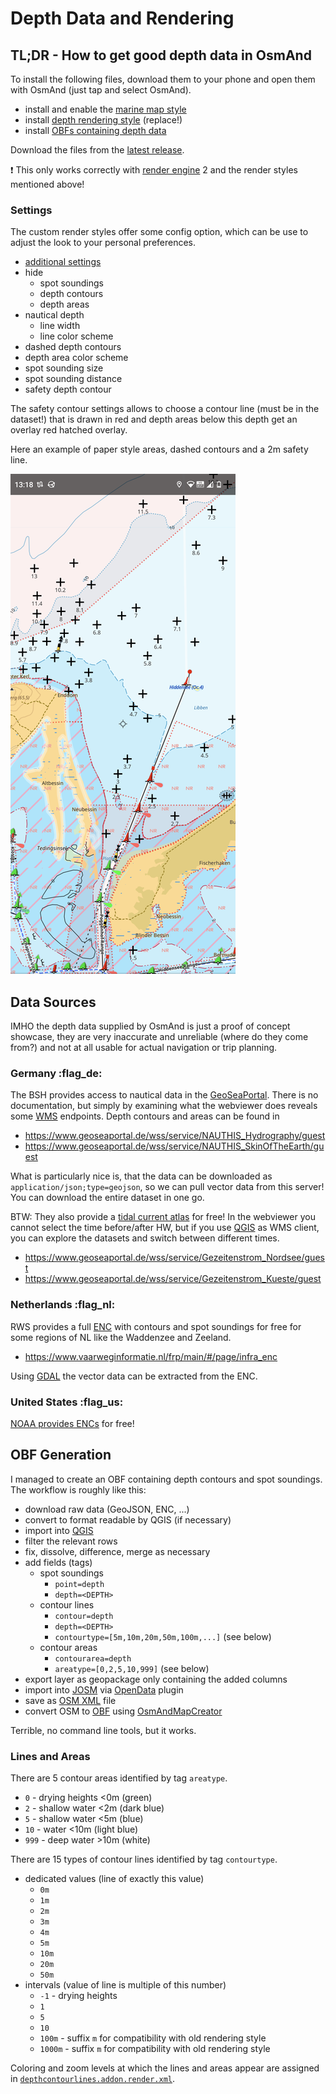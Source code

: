 # Depth Data and Rendering

## TL;DR - How to get good depth data in OsmAnd

To install the following files, download them to your phone and open them with OsmAnd (just tap and select OsmAnd).

- install and enable the [marine map style](marine.render.xml)
- install [depth rendering style](depthcontourlines.addon.render.xml) (replace!)
- install [OBFs containing depth data](https://github.com/quantenschaum/mapping/releases)

Download the files from the [latest release](https://github.com/quantenschaum/mapping/releases).

:exclamation: This only works correctly with [render engine](https://osmand.net/docs/user/personal/global-settings/#map-rendering-engine) 2 and the render styles mentioned above!

### Settings

The custom render styles offer some config option, which can be use to adjust the look to your personal preferences.

- [additional settings](USAGE.md#additional-settings)
- hide
  - spot soundings
  - depth contours
  - depth areas
- nautical depth
  - line width
  - line color scheme
- dashed depth contours
- depth area color scheme
- spot sounding size
- spot sounding distance
- safety depth contour

The safety contour settings allows to choose a contour line (must be in the dataset!) that is drawn in red and depth areas below this depth get an overlay red hatched overlay.

Here an example of paper style areas, dashed contours and a 2m safety line.

![depth rendering](img/depth.png)

## Data Sources

IMHO the depth data supplied by OsmAnd is just a proof of concept showcase, they are very inaccurate and unreliable (where do they come from?) and not at all usable for actual navigation or trip planning.

### Germany :flag_de:

The BSH provides access to nautical data in the [GeoSeaPortal](https://www.bsh.de/EN/DATA/GeoSeaPortal/geoseaportal_node.html). There is no documentation, but simply by examining what the webviewer does reveals some [WMS](https://en.wikipedia.org/wiki/Web_Map_Service) endpoints. Depth contours and areas can be found in

- https://www.geoseaportal.de/wss/service/NAUTHIS_Hydrography/guest
- https://www.geoseaportal.de/wss/service/NAUTHIS_SkinOfTheEarth/guest

 What is particularly nice is, that the data can be downloaded as `application/json;type=geojson`, so we can pull vector data from this server! You can download the entire dataset in one go.

BTW: They also provide a [tidal current atlas](https://www.geoseaportal.de/mapapps/resources/apps/gezeitenstromatlas) for free! In the webviewer you cannot select the time before/after HW, but if you use [QGIS](https://www.qgis.org/) as WMS client, you can explore the datasets and switch between different times.

- https://www.geoseaportal.de/wss/service/Gezeitenstrom_Nordsee/guest
- https://www.geoseaportal.de/wss/service/Gezeitenstrom_Kueste/guest

### Netherlands :flag_nl:

RWS provides a full [ENC](https://en.wikipedia.org/wiki/Electronic_navigational_chart) with contours and spot soundings for free for some regions of NL like the Waddenzee and Zeeland.

- https://www.vaarweginformatie.nl/frp/main/#/page/infra_enc

Using [GDAL](https://gdal.org/programs/ogr2ogr.html) the vector data can be extracted from the ENC.

### United States :flag_us: 

[NOAA provides ENCs](https://charts.noaa.gov/ENCs/ENCs.shtml) for free!

## OBF Generation

I managed to create an OBF containing depth contours and spot soundings. The workflow is roughly like this:

- download raw data (GeoJSON, ENC, ...)
- convert to format readable by QGIS (if necessary)
- import into [QGIS](https://www.qgis.org/)
- filter the relevant rows
- fix, dissolve, difference, merge as necessary
- add fields (tags)
  - spot soundings
    - `point=depth`
    - `depth=<DEPTH>`
  - contour lines 
    - `contour=depth`
    - `depth=<DEPTH>`
    - `contourtype=[5m,10m,20m,50m,100m,...]` (see below)
  - contour areas 
    - `contourarea=depth`
    - `areatype=[0,2,5,10,999]` (see below)
- export layer as geopackage only containing the added columns
- import into [JOSM](https://josm.openstreetmap.de/) via [OpenData](https://wiki.openstreetmap.org/wiki/JOSM/Plugins/OpenData) plugin
- save as [OSM XML](https://wiki.openstreetmap.org/wiki/OSM_XML) file
- convert OSM to [OBF](https://osmand.net/docs/technical/osmand-file-formats/osmand-obf/) using [OsmAndMapCreator](https://osmand.net/docs/versions/map-creator/)

Terrible, no command line tools, but it works.

### Lines and Areas

There are 5 contour areas identified by tag `areatype`.

- `0` - drying heights <0m (green)
- `2` - shallow water <2m (dark blue)
- `5` - shallow water <5m (blue)
- `10` - water <10m (light blue)
- `999` - deep water >10m (white)

There are 15 types of contour lines identified by tag `contourtype`.

- dedicated values (line of exactly this value)
  - `0m` 
  - `1m` 
  - `2m` 
  - `3m` 
  - `4m` 
  - `5m` 
  - `10m`
  - `20m`
  - `50m`
- intervals (value of line is multiple of this number)
  - `-1` - drying heights
  - `1` 
  - `5`  
  - `10` 
  - `100m` - suffix `m` for compatibility with old rendering style 
  - `1000m` - suffix `m` for compatibility with old rendering style 

Coloring and zoom levels at which the lines and areas appear are assigned in [`depthcontourlines.addon.render.xml`](depthcontourlines.addon.render.xml).
